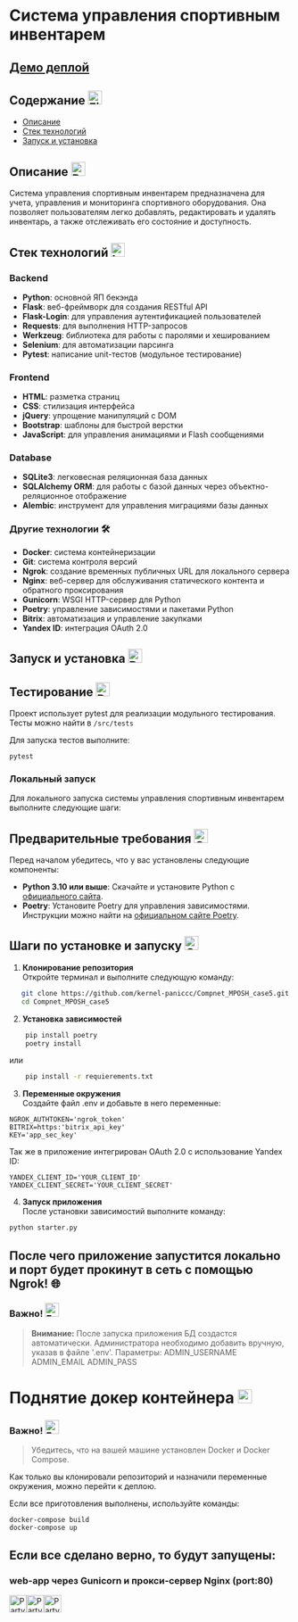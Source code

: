 # Система управления спортивным инвентарем ️

## [Демо деплой](https://compnet-mposh-case5.onrender.com/)

## Содержание <img src="https://raw.githubusercontent.com/Tarikul-Islam-Anik/Telegram-Animated-Emojis/main/Objects/File%20Folder.webp" alt="File Folder" width="25" height="25" />
- [Описание](#описание)
- [Стек технологий](#стек-технологий)
- [Запуск и установка](#запуск-и-установка)

## Описание <img src="https://raw.githubusercontent.com/Tarikul-Islam-Anik/Telegram-Animated-Emojis/main/Objects/Books.webp" alt="Books" width="25" height="25" />
Система управления спортивным инвентарем предназначена для учета, управления и мониторинга спортивного оборудования. Она позволяет пользователям легко добавлять, редактировать и удалять инвентарь, а также отслеживать его состояние и доступность.

## Стек технологий <img src="https://raw.githubusercontent.com/Tarikul-Islam-Anik/Telegram-Animated-Emojis/main/Objects/Laptop.webp" alt="Laptop" width="25" height="25" />

### Backend
- **Python**: основной ЯП бекэнда 
- **Flask**: веб-фреймворк для создания RESTful API 
- **Flask-Login**: для управления аутентификацией пользователей 
- **Requests**: для выполнения HTTP-запросов 
- **Werkzeug**: библиотека для работы с паролями и хешированием 
- **Selenium**: для автоматизации парсинга
- **Pytest**: написание unit-тестов (модульное тестирование)

### Frontend
- **HTML**: разметка страниц 
- **CSS**: стилизация интерфейса 
- **jQuery**: упрощение манипуляций с DOM 
- **Bootstrap**: шаблоны для быстрой верстки 
- **JavaScript**: для управления анимациями и Flash сообщениями 

### Database
- **SQLite3**: легковесная реляционная база данных 
- **SQLAlchemy ORM**: для работы с базой данных через объектно-реляционное отображение 
- **Alembic**: инструмент для управления миграциями базы данных 

### Другие технологии 🛠
- **Docker**: система контейнеризации 
- **Git**: система контроля версий 
- **Ngrok**: создание временных публичных URL для локального сервера 
- **Nginx**: веб-сервер для обслуживания статического контента и обратного проксирования 
- **Gunicorn**: WSGI HTTP-сервер для Python
- **Poetry**: управление зависимостями и пакетами Python
- **Bitrix**: автоматизация и управление закупками
- **Yandex ID**: интеграция OAuth 2.0 

## Запуск и установка <img src="https://raw.githubusercontent.com/Tarikul-Islam-Anik/Animated-Fluent-Emojis/master/Emojis/Travel%20and%20places/Rocket.png" alt="Rocket" width="25" height="25" />

## Тестирование <img src="https://raw.githubusercontent.com/Tarikul-Islam-Anik/Telegram-Animated-Emojis/main/Objects/Bar%20Chart.webp" alt="Bar Chart" width="25" height="25" />

Проект использует pytest для реализации модульного тестирования. Тесты можно найти в `/src/tests` 

Для запуска тестов выполните:
``` 
pytest 
```
### Локальный запуск

Для локального запуска системы управления спортивным инвентарем выполните следующие шаги:

## Предварительные требования <img src="https://raw.githubusercontent.com/Tarikul-Islam-Anik/Telegram-Animated-Emojis/main/Symbols/Check%20Mark%20Button.webp" alt="Check Mark Button" width="25" height="25" />

Перед началом убедитесь, что у вас установлены следующие компоненты:

- **Python 3.10 или выше**: Скачайте и установите Python с [официального сайта](https://www.python.org/downloads/).
- **Poetry**: Установите Poetry для управления зависимостями. Инструкции можно найти на [официальном сайте Poetry](https://python-poetry.org/docs/#installation).

## Шаги по установке и запуску <img src="https://raw.githubusercontent.com/Tarikul-Islam-Anik/Telegram-Animated-Emojis/main/Objects/Open%20Book.webp" alt="Open Book" width="25" height="25" />


1. **Клонирование репозитория**\
   Откройте терминал и выполните следующую команду:
```bash
   git clone https://github.com/kernel-paniccc/Compnet_MPOSH_case5.git
   cd Compnet_MPOSH_case5
```

2. **Установка зависимостей**
```bash
    pip install poetry
    poetry install
```
или
```bash
    pip install -r requierements.txt
```
3. **Переменные окружения**\
Создайте файл .env и добавьте в него переменные:
```
NGROK_AUTHTOKEN='ngrok_token'
BITRIX=https:'bitrix_api_key'
KEY='app_sec_key'
```
Так же в приложение интегрирован OAuth 2.0 с использование Yandex ID:

```
YANDEX_CLIENT_ID='YOUR_CLIENT_ID'
YANDEX_CLIENT_SECRET='YOUR_CLIENT_SECRET'
```

4. **Запуск приложения**\
После установки зависимостий выполните команду:
```bash
python starter.py
```
   ## После чего приложение запустится локально и порт будет прокинут в сеть с помощью Ngrok! 🌐

### Важно! <img src="https://raw.githubusercontent.com/Tarikul-Islam-Anik/Telegram-Animated-Emojis/main/Symbols/Exclamation%20Mark.webp" alt="Exclamation Mark" width="25" height="25" />
> **Внимание:** После запуска приложения БД создастся автоматически.
> Администратора необходимо добавить вручную, указав в файле '.env'.
> Параметры:
> ADMIN_USERNAME
> ADMIN_EMAIL
> ADMIN_PASS

#  Поднятие докер контейнера <img src="https://raw.githubusercontent.com/Tarikul-Islam-Anik/Animated-Fluent-Emojis/master/Emojis/Travel%20and%20places/Building%20Construction.png" alt="Building Construction" width="25" height="25" />

### Важно! <img src="https://raw.githubusercontent.com/Tarikul-Islam-Anik/Telegram-Animated-Emojis/main/Symbols/Exclamation%20Mark.webp" alt="Exclamation Mark" width="25" height="25" />
> Убедитесь, что на вашей машине установлен Docker и Docker Compose.

Как только вы клонировали репозиторий и назначили переменные окружения, можно перейти к деплою.

Если все приготовления выполнены, используйте команды:
```
docker-compose build
docker-compose up
```
## Если все сделано верно, то будут запущены:
### web-app через Gunicorn и прокси-сервер Nginx (port:80)

<img class=" lazyloaded" src="https://github.com/Tarikul-Islam-Anik/Microsoft-Teams-Animated-Emojis/blob/master/Emojis/Activities/Party%20Popper.png?raw=true" alt="Party Popper" title="Party Popper" width="31" height="31"><img class=" lazyloaded" src="https://github.com/Tarikul-Islam-Anik/Microsoft-Teams-Animated-Emojis/blob/master/Emojis/Activities/Party%20Popper.png?raw=true" alt="Party Popper" title="Party Popper" width="31" height="31"><img class=" lazyloaded" src="https://github.com/Tarikul-Islam-Anik/Microsoft-Teams-Animated-Emojis/blob/master/Emojis/Activities/Party%20Popper.png?raw=true" alt="Party Popper" title="Party Popper" width="31" height="31">


